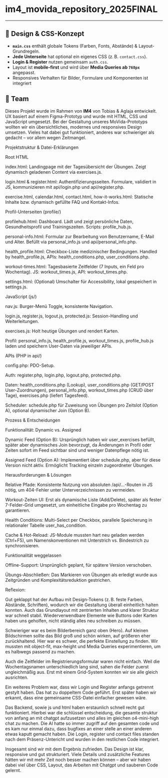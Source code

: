 # im4_movida_repository_2025FINAL
 

---

## 🎨 Design & CSS-Konzept

- **`main.css`** enthält globale Tokens (Farben, Fonts, Abstände) & Layout-Grundregeln.
- **Jede Unterseite** hat optional ein eigenes CSS (z. B. `contact.css`).
- **Login & Register** nutzen gemeinsam `auth.css`.
- Layout ist **mobile-first** und wird über **Media Queries ab `768px`** angepasst.
- Responsives Verhalten für Bilder, Formulare und Komponenten ist integriert


## 👥 Team

Dieses Projekt wurde im Rahmen von **IM4** von Tobias & Aglaja entwickelt.  
UX basiert auf einem Figma-Prototyp und wurde mit HTML, CSS und JavaScript umgesetzt.
Bei der Gestaltung unseres MoVida-Prototyps wollten wir ein übersichtliches, modernes und responsives Design umsetzen. Vieles hat dabei gut funktioniert, anderes war schwieriger als gedacht – vor allem wegen Zeitmangel.


Projektstruktur & Datei-Erklärungen

Root HTML

index.html: Landingpage mit der Tagesübersicht der Übungen. Zeigt dynamisch geladenen Content via exercises.js.

login.html & register.html: Authentifizierungsseiten. Formulare, validiert in JS, kommunizieren mit api/login.php und api/register.php.

exercise.html, calendar.html, contact.html, how-it-works.html: Statische Inhalte bzw. dynamisch gefüllte FAQ und Kontakt-Infos.

Profil-Unterseiten (profile/)

profilehub.html: Dashboard. Lädt und zeigt persönliche Daten, Gesundheitsprofil und Trainingszeiten. Scripts: profile_hub.js.

personal-info.html: Formular zur Bearbeitung von Benutzername, E-Mail und Alter. Befüllt via personal_info.js und api/personal_info.php.

health_profile.html: Checkbox-Liste medizinischer Bedingungen. Handled by health_profile.js, APIs: health_conditions.php, user_conditions.php.

workout-times.html: Tagesbasierte Zeitfelder (7 Inputs, ein Feld pro Wochentag). JS: workout_times.js, API: workout_times.php.

settings.html: (Optional) Umschalter für Accessibility, lokal gespeichert in settings.js.

JavaScript (js/)

nav.js: Burger-Menü Toggle, konsistente Navigation.

login.js, register.js, logout.js, protected.js: Session-Handling und Weiterleitungen.

exercises.js: Holt heutige Übungen und rendert Karten.

Profil: personal_info.js, health_profile.js, workout_times.js, profile_hub.js laden und speichern User-Daten via jeweiliger APIs.

APIs (PHP in api/)

config.php: PDO-Setup.

Auth: register.php, login.php, logout.php, protected.php.

Daten: health_conditions.php (Lookup), user_conditions.php (GET/POST User-Zuordnungen), personal_info.php, workout_times.php (CRUD über Tage), exercises.php (liefert Tagesfeed).

Scheduler: schedule.php für Zuweisung von Übungen pro Zeitslot (Option A), optional dynamischer Join (Option B).

Prozess & Entscheidungen

Funktionalität: Dynamic vs. Assigned

Dynamic Feed (Option B): Ursprünglich haben wir user_exercises befüllt, später aber dynamisches Join bevorzugt, da Änderungen in Profil oder Zeiten sofort im Feed sichtbar sind und weniger Datenpflege nötig ist.

Assigned Feed (Option A): Implementiert über schedule.php, aber für diese Version nicht aktiv. Ermöglicht Tracking einzeln zugeordneter Übungen.

Herausforderungen & Lösungen

Relative Pfade: Konsistente Nutzung von absoluten /api/...-Routen in JS nötig, um 404-Fehler unter Unterverzeichnissen zu vermeiden.

Workout-Zeiten UI: Erst als dynamische Liste (Add/Delete), später als fester 7-Felder-Grid umgesetzt, um einheitliche Eingabe pro Wochentag zu garantieren.

Health Conditions: Multi-Select per Checkbox, parallele Speicherung in relationaler Tabelle user_has_condition.

Cache & Hot-Reload: JS-Module mussten hart neu geladen werden (Ctrl+F5), um Namenskonventionen mit Unterstrich vs. Bindestrich zu synchronisieren.

Funktionalität weggelassen

Offline-Support: Ursprünglich geplant, für spätere Version verschoben.

Übungs-Abschließen: Das Markieren von Übungen als erledigt wurde aus Zeitgründen und Komplexitätsreduktion gestrichen.

Reflexion:

Gut geklappt hat der Aufbau mit Design-Tokens (z. B. feste Farben, Abstände, Schriften), wodurch wir die Gestaltung überall einheitlich halten konnten. Auch das Grundlayout mit zentrierten Inhalten und klarer Struktur war schnell stabil. Wiederverwendbare Elemente wie Buttons oder Karten haben uns geholfen, nicht ständig alles neu schreiben zu müssen.

Schwieriger war es beim Bilderbereich ganz oben (Hero). Auf kleinen Bildschirmen sollte das Bild groß und schön wirken, auf größeren eher zurückhaltend. Hier war es schwer, die perfekte Einstellung zu finden. Wir mussten mit object-fit, max-height und Media Queries experimentieren, um es halbwegs passend zu machen.

Auch die Zeitfelder im Registrierungsformular waren nicht einfach. Weil die Wochentagsnamen unterschiedlich lang sind, sahen die Felder zuerst ungleichmäßig aus. Erst mit einem Grid-System konnten wir sie alle gleich ausrichten.

Ein weiteres Problem war, dass wir Login und Register anfangs getrennt gestylt haben. Das hat zu doppeltem Code geführt. Erst später haben wir erkannt, dass eine gemeinsame CSS-Datei einfacher gewesen wäre.

Das Backend, sowie js und html haben erstaunlich schnell recht gut funktioniert. Hierbei war die schlüssel entscheidung, die gesamte struktur von anfang an mit chatgpt aufzusetzen und alles im gleichen o4-mini-high chat zu machen. Die AI hatte so immer zugriff auf den gesamten code und es kam nur einmal dazu, dass bugfixes an einer stelle an einer anderen etwas kaputt gemacht haben. 
Die Login, register und contact files standen nach dem Präsenz-Untericht und wurden in den restlichen Code integriert.

Insgesamt sind wir mit dem Ergebnis zufrieden. Das Design ist klar, responsive und gut strukturiert. Viele Details und zusätzliche Features hätten wir mit mehr Zeit noch besser machen können – aber wir haben dabei viel über CSS, Layout, das Arbeiten mit Chatgpt und sauberen Code gelernt.

